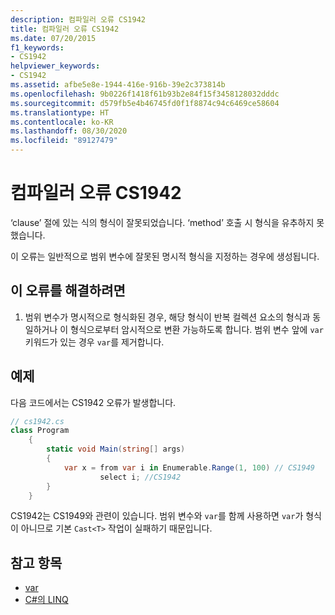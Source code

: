 ```yaml
---
description: 컴파일러 오류 CS1942
title: 컴파일러 오류 CS1942
ms.date: 07/20/2015
f1_keywords:
- CS1942
helpviewer_keywords:
- CS1942
ms.assetid: afbe5e8e-1944-416e-916b-39e2c373814b
ms.openlocfilehash: 9b0226f1418f61b93b2e84f15f3458128032dddc
ms.sourcegitcommit: d579fb5e4b46745fd0f1f8874c94c6469ce58604
ms.translationtype: HT
ms.contentlocale: ko-KR
ms.lasthandoff: 08/30/2020
ms.locfileid: "89127479"
---
```

# <a name="compiler-error-cs1942"></a>컴파일러 오류 CS1942

‘clause’ 절에 있는 식의 형식이 잘못되었습니다. ‘method’ 호출 시 형식을 유추하지 못했습니다.  
  
이 오류는 일반적으로 범위 변수에 잘못된 명시적 형식을 지정하는 경우에 생성됩니다.  

## <a name="to-correct-this-error"></a>이 오류를 해결하려면

1. 범위 변수가 명시적으로 형식화된 경우, 해당 형식이 반복 컬렉션 요소의 형식과 동일하거나 이 형식으로부터 암시적으로 변환 가능하도록 합니다. 범위 변수 앞에 `var` 키워드가 있는 경우 `var`를 제거합니다.  
  
## <a name="example"></a>예제

다음 코드에서는 CS1942 오류가 발생합니다.  

```csharp
// cs1942.cs  
class Program  
    {  
        static void Main(string[] args)  
        {  
            var x = from var i in Enumerable.Range(1, 100) // CS1949  
                    select i; //CS1942  
        }  
    }  
```

CS1942는 CS1949와 관련이 있습니다. 범위 변수와 `var`를 함께 사용하면 `var`가 형식이 아니므로 기본 `Cast<T>` 작업이 실패하기 때문입니다.  
  
## <a name="see-also"></a>참고 항목

- [var](../keywords/var.md)
- [C#의 LINQ](../../linq/index.md)
